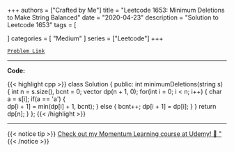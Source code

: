 
+++
authors = ["Crafted by Me"]
title = "Leetcode 1653: Minimum Deletions to Make String Balanced"
date = "2020-04-23"
description = "Solution to Leetcode 1653"
tags = [
    
]
categories = [
    "Medium"
]
series = ["Leetcode"]
+++



[`Problem Link`](https://leetcode.com/problems/minimum-deletions-to-make-string-balanced/description/)

---

**Code:**

{{< highlight cpp >}}
class Solution {
public:
    int minimumDeletions(string s) {
        int n = s.size(), bcnt = 0;
        vector<int> dp(n + 1, 0);
        for(int i = 0; i < n; i++) {
            char a = s[i];
            if(a == 'a') {                
                dp[i + 1] = min(dp[i] + 1, bcnt);
            } else {
                bcnt++;
                dp[i + 1] = dp[i];
            }
        }
        return dp[n];
    }
};
{{< /highlight >}}



---



{{< notice tip >}}
[Check out my Momentum Learning course at Udemy! 🚀 "](https://www.udemy.com/course/blind-75-the-data-structures-and-algorithms-essentials/)
{{< /notice >}}

